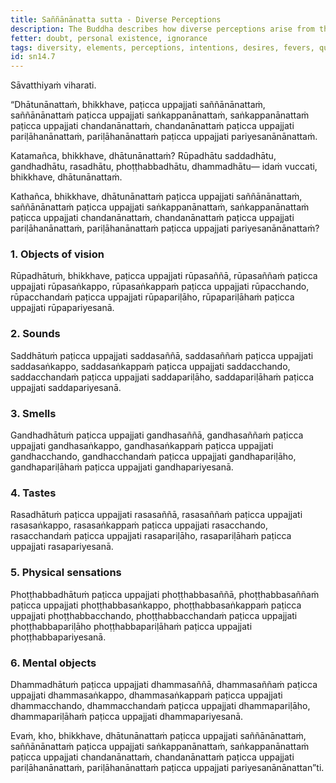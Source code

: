 ```yaml
---
title: Saññānānatta sutta - Diverse Perceptions
description: The Buddha describes how diverse perceptions arise from the diversity of elements, and how that can lead to the arising of diverse intentions, desires, fevers, and quests.
fetter: doubt, personal existence, ignorance
tags: diversity, elements, perceptions, intentions, desires, fevers, quests, objects of vision, sounds, smells, tastes, physical sensations, mental objects, form element, sound element, odor element, taste element, touch element, six sense bases, sn, sn12-21, sn14
id: sn14.7
---
```


Sāvatthiyaṁ viharati.

“Dhātunānattaṁ, bhikkhave, paṭicca uppajjati saññānānattaṁ,
saññānānattaṁ paṭicca uppajjati saṅkappanānattaṁ,
saṅkappanānattaṁ paṭicca uppajjati chandanānattaṁ,
chandanānattaṁ paṭicca uppajjati pariḷāhanānattaṁ,
pariḷāhanānattaṁ paṭicca uppajjati pariyesanānānattaṁ.

Katamañca, bhikkhave, dhātunānattaṁ? Rūpadhātu saddadhātu, gandhadhātu, rasadhātu, phoṭṭhabbadhātu, dhammadhātu— idaṁ vuccati, bhikkhave, dhātunānattaṁ.

Kathañca, bhikkhave, dhātunānattaṁ paṭicca uppajjati saññānānattaṁ,
saññānānattaṁ paṭicca uppajjati saṅkappanānattaṁ,
saṅkappanānattaṁ paṭicca uppajjati chandanānattaṁ,
chandanānattaṁ paṭicca uppajjati pariḷāhanānattaṁ,
pariḷāhanānattaṁ paṭicca uppajjati pariyesanānānattaṁ?

### 1. Objects of vision

Rūpadhātuṁ, bhikkhave, paṭicca uppajjati rūpasaññā,
rūpasaññaṁ paṭicca uppajjati rūpasaṅkappo,
rūpasaṅkappaṁ paṭicca uppajjati rūpacchando,
rūpacchandaṁ paṭicca uppajjati rūpapariḷāho,
rūpapariḷāhaṁ paṭicca uppajjati rūpapariyesanā.

### 2. Sounds

Saddhātuṁ paṭicca uppajjati saddasaññā,
saddasaññaṁ paṭicca uppajjati saddasaṅkappo,
saddasaṅkappaṁ paṭicca uppajjati saddacchando,
saddacchandaṁ paṭicca uppajjati saddapariḷāho,
saddapariḷāhaṁ paṭicca uppajjati saddapariyesanā.

### 3. Smells

Gandhadhātuṁ paṭicca uppajjati gandhasaññā,
gandhasaññaṁ paṭicca uppajjati gandhasaṅkappo,
gandhasaṅkappaṁ paṭicca uppajjati gandhacchando,
gandhacchandaṁ paṭicca uppajjati gandhapariḷāho,
gandhapariḷāhaṁ paṭicca uppajjati gandhapariyesanā.

### 4. Tastes

Rasadhātuṁ paṭicca uppajjati rasasaññā,
rasasaññaṁ paṭicca uppajjati rasasaṅkappo,
rasasaṅkappaṁ paṭicca uppajjati rasacchando,
rasacchandaṁ paṭicca uppajjati rasapariḷāho,
rasapariḷāhaṁ paṭicca uppajjati rasapariyesanā.

### 5. Physical sensations

Phoṭṭhabbadhātuṁ paṭicca uppajjati phoṭṭhabbasaññā,
phoṭṭhabbasaññaṁ paṭicca uppajjati phoṭṭhabbasaṅkappo,
phoṭṭhabbasaṅkappaṁ paṭicca uppajjati phoṭṭhabbacchando,
phoṭṭhabbacchandaṁ paṭicca uppajjati phoṭṭhabbapariḷāho
phoṭṭhabbapariḷāhaṁ paṭicca uppajjati phoṭṭhabbapariyesanā.

### 6. Mental objects

Dhammadhātuṁ paṭicca uppajjati dhammasaññā,
dhammasaññaṁ paṭicca uppajjati dhammasaṅkappo,
dhammasaṅkappaṁ paṭicca uppajjati dhammacchando,
dhammacchandaṁ paṭicca uppajjati dhammapariḷāho,
dhammapariḷāhaṁ paṭicca uppajjati dhammapariyesanā.

Evaṁ, kho, bhikkhave, dhātunānattaṁ paṭicca uppajjati saññānānattaṁ, saññānānattaṁ paṭicca uppajjati saṅkappanānattaṁ, saṅkappanānattaṁ paṭicca uppajjati chandanānattaṁ, chandanānattaṁ paṭicca uppajjati pariḷāhanānattaṁ, pariḷāhanānattaṁ paṭicca uppajjati pariyesanānānattan”ti.